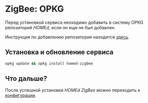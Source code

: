 # ZigBee: OPKG

Перед установкой сервиса неоходимо добавить в систему OPKG репозиторий _HOMEd_, если он еще не был добавлен.

Инструкция по добавлению репозитория находится [здесь](/common/opkg/).

## Установка и обновление сервиса

```sh
opkg update && opkg install homed-zigbee
```

## Что дальше?

После успешной установки _HOMEd ZigBee_ можно переходить к [конфигурации](/zigbee/configuration/).
